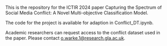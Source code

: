 This is the repository for the ICTIR 2024 paper Capturing the Spectrum of Social Media Conflict: A Novel Multi-objective Classification Model.

The code for the project is available for adaption in Conflict_DT.ipynb.

Academic researchers can request access to the conflict dataset used in the paper. Please contact o.warke.1@research.gla.ac.uk.

